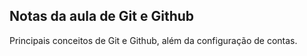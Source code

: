 ## Notas da aula de Git e Github

Principais conceitos de Git e Github, além da configuração de contas.